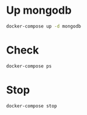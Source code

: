 # Up mongodb

```sh
docker-compose up -d mongodb
```

# Check

```sh
docker-compose ps
```

# Stop

```sh
docker-compose stop
```